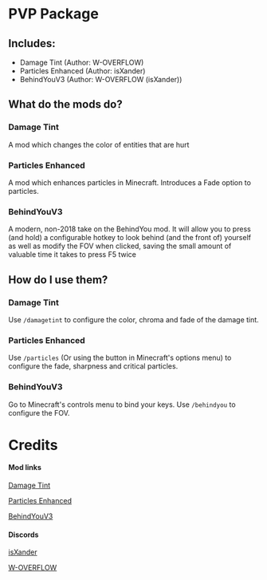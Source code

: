 # PVP Package

## Includes:

- Damage Tint (Author: W-OVERFLOW)
- Particles Enhanced (Author: isXander)
- BehindYouV3 (Author: W-OVERFLOW (isXander))


## What do the mods do?

### Damage Tint

A mod which changes the color of entities that are hurt

### Particles Enhanced

A mod which enhances particles in Minecraft. Introduces a Fade option to particles.

### BehindYouV3

A modern, non-2018 take on the BehindYou mod. It will allow you to press (and hold) a configurable hotkey to look behind (and the front of) yourself as well as modify the FOV when clicked, saving the small amount of valuable time it takes to press F5 twice


## How do I use them?

### Damage Tint

Use `/damagetint` to configure the color, chroma and fade of the damage tint.

### Particles Enhanced

Use `/particles` (Or using the button in Minecraft's options menu) to configure the fade, sharpness and critical particles. 

### BehindYouV3

Go to Minecraft's controls menu to bind your keys. Use `/behindyou` to configure the FOV.


# Credits

#### Mod links
[Damage Tint](https://github.com/W-OVERFLOW/DamageTint)

[Particles Enhanced](https://modrinth.com/mod/particlesenhanced)

[BehindYouV3](https://github.com/W-OVERFLOW/BehindYouV3)



#### Discords
[isXander](https://discord.gg/AJv5ZnNT8q)

[W-OVERFLOW](https://discord.gg/woverflow)
